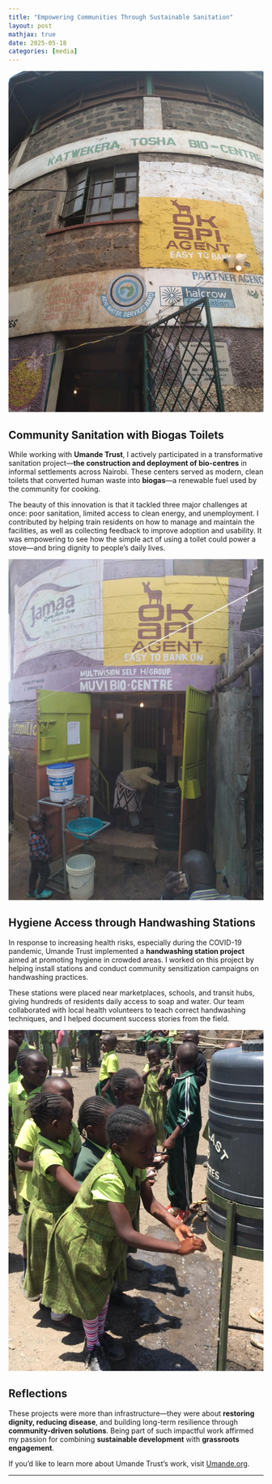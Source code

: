 ```yaml
---
title: "Empowering Communities Through Sustainable Sanitation"
layout: post
mathjax: true
date: 2025-05-18
categories: [media]
---
```


![Bio-Centre Facility](https://github.com/Betty-coded/betty-coded.github.io/blob/5f93bb4eee257222da24dd65e4f83b2eac4b5855/Umande%20Project%202.jpg)

## Community Sanitation with Biogas Toilets

While working with **Umande Trust**, I actively participated in a transformative sanitation project—**the construction and deployment of bio-centres** in informal settlements across Nairobi. These centers served as modern, clean toilets that converted human waste into **biogas**—a renewable fuel used by the community for cooking.

The beauty of this innovation is that it tackled three major challenges at once: poor sanitation, limited access to clean energy, and unemployment. I contributed by helping train residents on how to manage and maintain the facilities, as well as collecting feedback to improve adoption and usability. It was empowering to see how the simple act of using a toilet could power a stove—and bring dignity to people’s daily lives.

![Biogas Conversion Unit](https://github.com/Betty-coded/betty-coded.github.io/blob/506b7e2b79352a864e52a881a0e296184c654c97/Umande%20Project1.jpg)

## Hygiene Access through Handwashing Stations

In response to increasing health risks, especially during the COVID-19 pandemic, Umande Trust implemented a **handwashing station project** aimed at promoting hygiene in crowded areas. I worked on this project by helping install stations and conduct community sensitization campaigns on handwashing practices.

These stations were placed near marketplaces, schools, and transit hubs, giving hundreds of residents daily access to soap and water. Our team collaborated with local health volunteers to teach correct handwashing techniques, and I helped document success stories from the field.

![Handwashing Station](https://github.com/Betty-coded/betty-coded.github.io/blob/c3d6f6801c40eb222fd0b46b84696bfa1e6d8f43/IMG_7273.jpg)

## Reflections

These projects were more than infrastructure—they were about **restoring dignity, reducing disease**, and building long-term resilience through **community-driven solutions**. Being part of such impactful work affirmed my passion for combining **sustainable development** with **grassroots engagement**.

If you’d like to learn more about Umande Trust’s work, visit [Umande.org](https://umande.org/portfolio/handwashing-station/).

---


